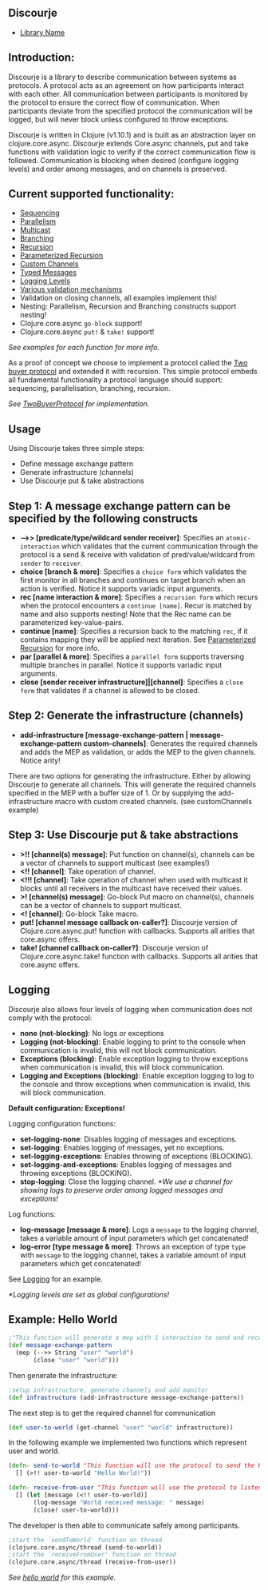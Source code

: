 <b>Discourje</b>
-
- [Library Name](LibraryName.md)

<b>Introduction:</b>
-
Discourje is a library to describe communication between systems as protocols.
A protocol acts as an agreement on how participants interact with each other.
All communication between participants is monitored by the protocol to ensure the correct flow of communication.
When participants deviate from the specified protocol the communication will be logged, but will never block unless configured to throw exceptions.

Discourje is written in Clojure (v1.10.1) and is built as an abstraction layer on clojure.core.async.
Discourje extends Core.async channels, put and take functions with validation logic to verify if the correct communication flow is followed. 
Communication is blocking when desired (configure logging levels) and order among messages, and on channels is preserved.

<b>Current supported functionality:</b>
- 
- [Sequencing](src/discourje/examples/sequencing.clj)
- [Parallelism](src/discourje/examples/parallelization.clj)
- [Multicast](src/discourje/examples/multicast.clj)
- [Branching](src/discourje/examples/branching.clj)
- [Recursion](src/discourje/examples/recursion.clj)
- [Parameterized Recursion](src/discourje/examples/parameterizedRecursion.clj)
- [Custom Channels](src/discourje/examples/customChannels.clj)
- [Typed Messages](src/discourje/examples/typedMessages.clj)
- [Logging Levels](src/discourje/examples/logging.clj)
- [Various validation mechanisms](src/discourje/examples/predicates.clj)
- Validation on closing channels, all examples implement this!
- Nesting: Parallelism, Recursion and Branching constructs support nesting!
- Clojure.core.async `go-block` support!
- Clojure.core.async `put!` & `take!` support!

<i>See examples for each function for more info.</i>

As a proof of concept we choose to implement a protocol called the [Two buyer protocol](https://www.doc.ic.ac.uk/~yoshida/multiparty/multiparty.pdf) and extended it with recursion.
This simple protocol embeds all fundamental functionality a protocol language should support: sequencing, parallelisation, branching, recursion.

<i>See [TwoBuyerProtocol](src/discourje/TwoBuyerProtocol) for implementation.</i> 

<b>Usage</b>
-

Using Discourje takes three simple steps:
- Define message exchange pattern
- Generate infrastructure (channels)
- Use Discourje put & take abstractions 

Step 1: A message exchange pattern can be specified by the following constructs
-
- <b>-->> [predicate/type/wildcard sender receiver]</b>: Specifies an `atomic-interaction` which validates that the current communication through the protocol is a send & receive with validation of pred/value/wildcard from `sender` to `receiver`.
- <b>choice [branch & more]</b>: Specifies a `choice form` which validates the first monitor in all branches and continues on target branch when an action is verified. Notice it supports variadic input arguments.
- <b>rec [name interaction & more]</b>: Specifies a `recursion form` which recurs when the protocol encounters a `continue [name]`. Recur is matched by name and also supports nesting! Note that the Rec name can be parameterized key-value-pairs.
- <b>continue [name]</b>: Specifies a recursion back to the matching `rec`, if it contains mapping they will be applied next iteration. See [Parameterized Recursion](src/discourje/examples/parameterizedRecursion.clj) for more info. 
- <b>par [parallel & more]</b>: Specifies a `parallel form` supports traversing multiple branches in parallel. Notice it supports variadic input arguments.
- <b>close [sender receiver infrastructure]|[channel]</b>: Specifies a `close form` that validates if a channel is allowed to be closed.

Step 2: Generate the infrastructure (channels)
-
- <b>add-infrastructure [message-exchange-pattern | message-exchange-pattern custom-channels]</b>: Generates the required channels and adds the MEP as validation, or adds the MEP to the given channels. Notice arity!

There are two options for generating the infrastructure. Either by allowing Discourje to generate all channels. This will generate the required channels specified in the MEP with a buffer size of 1.
Or by supplying the add-infrastructure macro with custom created channels. (see customChannels example)

Step 3: Use Discourje put & take abstractions
-
- <b>>!! [channel(s) message]</b>: Put function on channel(s), channels can be a vector of channels to support multicast (see examples!)
- <b><!! [channel]</b>:  Take operation of channel.
- <b><!!! [channel]</b>:  Take operation of channel when used with multicast it blocks until all receivers in the multicast have received their values.
- <b>>! [channel(s) message]</b>: Go-block Put macro on channel(s), channels can be a vector of channels to support multicast.
- <b><! [channel]</b>:  Go-block Take macro.
- <b>put! [channel message callback on-caller?]</b>: Discourje version of Clojure.core.async.put! function with callbacks. Supports all arities that core.async offers.
- <b>take! [channel callback on-caller?]</b>:  Discourje version of Clojure.core.async.take! function with callbacks. Supports all arities that core.async offers.

Logging
-
Discourje also allows four levels of logging when communication does not comply with the protocol:
- <b>none (not-blocking)</b>: No logs or exceptions
- <b>Logging (not-blocking)</b>: Enable logging to print to the console when communication is invalid, this will not block communication.
- <b>Exceptions (blocking)</b>: Enable exception logging to throw exceptions when communication is invalid, this will block communication.
- <b>Logging and Exceptions (blocking)</b>: Enable exception logging to log to the console and throw exceptions when communication is invalid, this will block communication.

<b>Default configuration: Exceptions!</b>

Logging configuration functions:
- <b>set-logging-none</b>: Disables logging of messages and exceptions.
- <b>set-logging</b>: Enables logging of messages, yet no exceptions.
- <b>set-logging-exceptions</b>: Enables throwing of exceptions (BLOCKING).
- <b>set-logging-and-exceptions</b>: Enables logging of messages and throwing exceptions (BLOCKING).
- <b>stop-logging</b>: Close the logging channel. <i>*We use a channel for showing logs to preserve order among logged messages and exceptions!</i>

Log functions:
- <b>log-message [message & more]</b>: Logs a `message` to the logging channel, takes a variable amount of input parameters which get concatenated!
- <b>log-error [type message & more]</b>: Throws an exception of type `type` with `message` to the logging channel, takes a variable amount of input parameters which get concatenated!

See [Logging](src/discourje/examples/logging.clj) for an example.

<i>*Logging levels are set as global configurations!</i>

Example: Hello World
-
```clojure
;"This function will generate a mep with 1 interaction to send and receive the hello world string message and a close."
(def message-exchange-pattern
  (mep (-->> String "user" "world")
       (close "user" "world")))
```
Then generate the infrastructure:
```clojure
;setup infrastructure, generate channels and add monitor
(def infrastructure (add-infrastructure message-exchange-pattern))
```

The next step is to get the required channel for communication
```clojure
(def user-to-world (get-channel "user" "world" infrastructure))
```
In the following example we implemented two functions which represent user and world.
```clojure
(defn- send-to-world "This function will use the protocol to send the Hello World! message to world."
  [] (>!! user-to-world "Hello World!"))

(defn- receive-from-user "This function will use the protocol to listen for the helloWorld message."
  [] (let [message (<!! user-to-world)]
       (log-message "World received message: " message)
       (close! user-to-world)))
```

The developer is then able to communicate safely among participants.
```clojure
;start the `sendToWorld' function on thread
(clojure.core.async/thread (send-to-world))
;start the `receiveFromUser' function on thread
(clojure.core.async/thread (receive-from-user))
```

<i>See [hello world](src/discourje/examples/helloWorld.clj) for this example.</i>